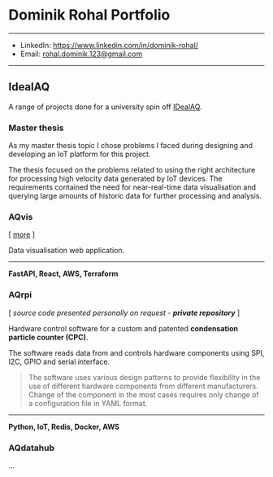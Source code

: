 # Dominik Rohal Portfolio

***

- LinkedIn: https://www.linkedin.com/in/dominik-rohal/
- Email: [rohal.dominik.123@gmail.com](mailto:rohal.dominik.123@gmail.com?subject=[Portfolio]%20your_subject)

***

## IdealAQ
A range of projects done for a university spin off [IDealAQ](https://idealaq.com/).

[//]: # (### AQrpi)

### Master thesis
As my master thesis topic I chose problems I faced during designing and developing an IoT platform for this project.

The thesis focused on the problems related to using the right architecture for processing high velocity data generated by IoT devices. The requirements contained the need for near-real-time data visualisation and querying large amounts of historic data for further processing and analysis. 

### AQvis
[ [more](./projects/AQvis.md) ]

Data visualisation web application.

***

**FastAPI, React, AWS, Terraform**

### AQrpi
[ _source code presented personally on request - **private repository**_ ]

Hardware control software for a custom and patented **condensation particle counter (CPC)**.

The software reads data from and controls hardware components using SPI, I2C, GPIO and serial interface.

> The software uses various design patterns to provide flexibility in the use of different hardware components from different manufacturers. Change of the component in the most cases requires only change of a configuration file in YAML format.

***

**Python, IoT, Redis, Docker, AWS**

### AQdatahub
...